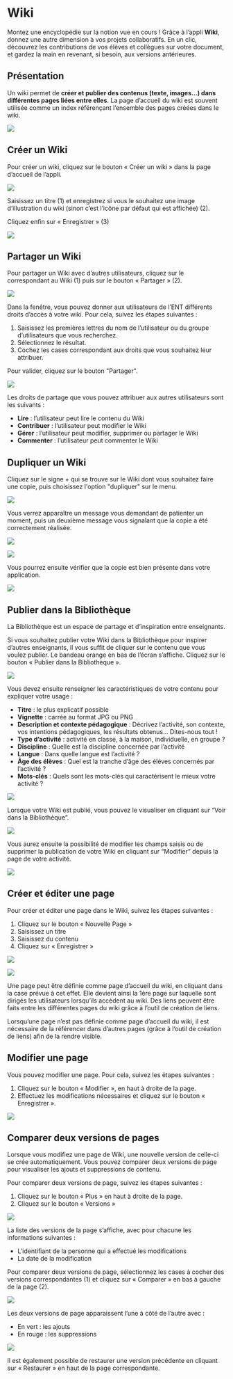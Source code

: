 # Wiki

Montez une encyclopédie sur la notion vue en cours ! Grâce à l’appli **Wiki**, donnez une autre dimension à vos projets collaboratifs. En un clic, découvrez les contributions de vos élèves et collègues sur votre document, et gardez la main en revenant, si besoin, aux versions antérieures.

## Présentation

Un wiki permet de **créer et publier des contenus (texte, images…) dans différentes pages liées entre elles**. La page d’accueil du wiki est souvent utilisée comme un index référençant l’ensemble des pages créées dans le wiki.

![](<.gitbook/assets/wiki_presentation1-2-1 (1) (1) (2).png>)

## Créer un Wiki

Pour créer un wiki, cliquez sur le bouton « Créer un wiki » dans la page d’accueil de l’appli.

![](<.gitbook/assets/w1-1-1-1-1 (1) (1) (7).png>)

Saisissez un titre (1) et enregistrez si vous le souhaitez une image d’illustration du wiki (sinon c’est l’icône par défaut qui est affichée) (2).

Cliquez enfin sur « Enregistrer » (3)

![](<.gitbook/assets/w2-1-1-4 (1) (1).png>)

## Partager un Wiki

Pour partager un Wiki avec d’autres utilisateurs, cliquez sur le correspondant au Wiki (1) puis sur le bouton « Partager » (2).

![](<.gitbook/assets/image (47).png>)

Dans la fenêtre, vous pouvez donner aux utilisateurs de l’ENT différents droits d’accès à votre wiki. Pour cela, suivez les étapes suivantes :

1. Saisissez les premières lettres du nom de l’utilisateur ou du groupe d’utilisateurs que vous recherchez.
2. Sélectionnez le résultat.
3. Cochez les cases correspondant aux droits que vous souhaitez leur attribuer.

Pour valider, cliquez sur le bouton "Partager".

![](<.gitbook/assets/wiki-1-1 (1) (1) (2).png>)

Les droits de partage que vous pouvez attribuer aux autres utilisateurs sont les suivants :

* **Lire** : l’utilisateur peut lire le contenu du Wiki
* **Contribuer** : l’utilisateur peut modifier le Wiki
* **Gérer** : l’utilisateur peut modifier, supprimer ou partager le Wiki
* **Commenter** : l’utilisateur peut commenter le Wiki

## Dupliquer un Wiki

Cliquez sur le signe + qui se trouve sur le Wiki dont vous souhaitez faire une copie, puis choisissez l'option "dupliquer" sur le menu.

![](<.gitbook/assets/image (17).png>)

Vous verrez apparaître un message vous demandant de patienter un moment, puis un deuxième message vous signalant que la copie a été correctement réalisée.

![](<.gitbook/assets/image (11).png>)

![](<.gitbook/assets/image (7).png>)

Vous pourrez ensuite vérifier que la copie est bien présente dans votre application.

![](<.gitbook/assets/image (2).png>)

## Publier dans la Bibliothèque

La Bibliothèque est un espace de partage et d’inspiration entre enseignants.

Si vous souhaitez publier votre Wiki dans la Bibliothèque pour inspirer d’autres enseignants, il vous suffit de cliquer sur le contenu que vous voulez publier. Le bandeau orange en bas de l’écran s’affiche. Cliquez sur le bouton « Publier dans la Bibliothèque ».

![](<.gitbook/assets/image (40).png>)

Vous devez ensuite renseigner les caractéristiques de votre contenu pour expliquer votre usage :

* **Titre** : le plus explicatif possible
* **Vignette** : carrée au format JPG ou PNG
* **Description et contexte pédagogique** : Décrivez l’activité, son contexte, vos intentions pédagogiques, les résultats obtenus… Dites-nous tout !&#x20;
* **Type d’activité** : activité en classe, à la maison, individuelle, en groupe ?&#x20;
* **Discipline** : Quelle est la discipline concernée par l’activité
* **Langue** : Dans quelle langue est l’activité ?&#x20;
* **Âge des élèves** : Quel est la tranche d’âge des élèves concernés par l’activité ?&#x20;
* **Mots-clés** : Quels sont les mots-clés qui caractérisent le mieux votre activité ?&#x20;

![](<.gitbook/assets/image (27).png>)

Lorsque votre Wiki est publié, vous pouvez le visualiser en cliquant sur “Voir dans la Bibliothèque”.

![](<.gitbook/assets/image (24).png>)

Vous aurez ensuite la possibilité de modifier les champs saisis ou de supprimer la publication de votre Wiki en cliquant sur “Modifier” depuis la page de votre activité.

![](<.gitbook/assets/image (25).png>)

## Créer et éditer une page

Pour créer et éditer une page dans le Wiki, suivez les étapes suivantes :

1. Cliquez sur le bouton « Nouvelle Page »
2. Saisissez un titre
3. Saisissez du contenu
4. Cliquez sur « Enregistrer »

![](<.gitbook/assets/w4-2-1 (1) (1) (2).png>)

![](<.gitbook/assets/wiki-editer-1024x539-2-2 (2) (1).png>)

Une page peut être définie comme page d’accueil du wiki, en cliquant dans la case prévue à cet effet. Elle devient ainsi la 1ère page sur laquelle sont dirigés les utilisateurs lorsqu’ils accèdent au wiki. Des liens peuvent être faits entre les différentes pages du wiki grâce à l’outil de création de liens.

Lorsqu’une page n’est pas définie comme page d’accueil du wiki, il est nécessaire de la référencer dans d’autres pages (grâce à l’outil de création de liens) afin de la rendre visible.

## Modifier une page

Vous pouvez modifier une page. Pour cela, suivez les étapes suivantes :

1. Cliquez sur le bouton « Modifier », en haut à droite de la page.
2. Effectuez les modifications nécessaires et cliquez sur le bouton « Enregistrer ».

![](<.gitbook/assets/wiki-modifier-1-1024x410-2-1-1 (2) (2).png>)

## Comparer deux versions de pages

Lorsque vous modifiez une page de Wiki, une nouvelle version de celle-ci se crée automatiquement. Vous pouvez comparer deux versions de page pour visualiser les ajouts et suppressions de contenu.

Pour comparer deux versions de page, suivez les étapes suivantes :

1. Cliquez sur le bouton « Plus » en haut à droite de la page.
2. Cliquez sur le bouton « Versions »

![](<.gitbook/assets/wiki-version-1-1024x451-2-1 (2) (1).png>)

La liste des versions de la page s’affiche, avec pour chacune les informations suivantes :

* L’identifiant de la personne qui a effectué les modifications
* La date de la modification

Pour comparer deux versions de page, sélectionnez les cases à cocher des versions correspondantes (1) et cliquez sur « Comparer » en bas à gauche de la page (2).

![](<.gitbook/assets/w21-1 (1) (1).png>)

Les deux versions de page apparaissent l’une à côté de l’autre avec :

* En vert : les ajouts
* En rouge : les suppressions

![](<.gitbook/assets/wiki-version-2-1024x467-1-1 (1) (1).png>)

Il est également possible de restaurer une version précédente en cliquant sur « Restaurer » en haut de la page correspondante.
